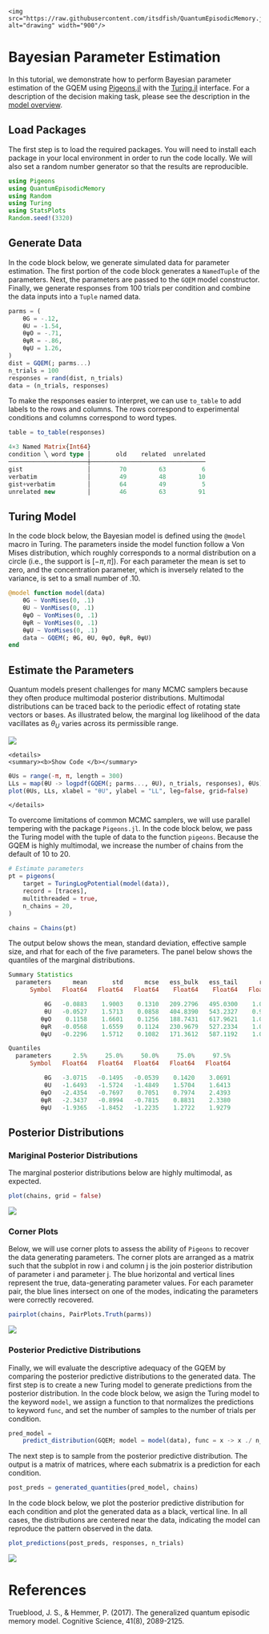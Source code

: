 ```@raw html
<img src="https://raw.githubusercontent.com/itsdfish/QuantumEpisodicMemory.jl/refs/heads/main/docs/logo/logo_readme.png" alt="drawing" width="900"/>
```

# Bayesian Parameter Estimation

In this tutorial, we demonstrate how to perform Bayesian parameter estimation of the GQEM using [Pigeons.jl](https://github.com/Julia-Tempering/Pigeons.jl) with the [Turing.jl](https://turinglang.org/) interface. 
For a description of the decision making task, please see the description in the [model overview](https://itsdfish.github.io/TrueAndErrorModels.jl/dev/overview/). 

## Load Packages

The first step is to load the required packages. You will need to install each package in your local
environment in order to run the code locally. We will also set a random number generator so that the results are reproducible.

```julia
using Pigeons
using QuantumEpisodicMemory
using Random
using Turing
using StatsPlots
Random.seed!(3320)
```

## Generate Data

In the code block below, we generate simulated data for parameter estimation. The first portion of the code block generates a `NamedTuple` of the parameters. Next, the parameters are passed to the `GQEM` model constructor. Finally, we generate responses from 100 trials per condition and combine the data inputs into a `Tuple` named data. 

```julia
parms = (
    θG = -.12,
    θU = -1.54,
    θψO = -.71,
    θψR = -.86,
    θψU = 1.26,
)
dist = GQEM(; parms...)
n_trials = 100
responses = rand(dist, n_trials)
data = (n_trials, responses)
```

To make the responses easier to interpret, we can use `to_table` to add labels to the rows and columns. The rows correspond to experimental conditions and columns correspond to word types.

```julia 
table = to_table(responses)
```

```julia
4×3 Named Matrix{Int64}
condition ╲ word type │       old    related  unrelated
──────────────────────┼────────────────────────────────
gist                  │        70         63          6
verbatim              │        49         48         10
gist+verbatim         │        64         49          5
unrelated new         │        46         63         91
```

## Turing Model

In the code block below, the Bayesian model is defined using the `@model` macro in Turing. The parameters inside the model function follow a Von Mises distribution, which roughly corresponds to a normal distribution on a circle (i.e., the support is $[-\pi, \pi]$). For each parameter the mean is set to zero, and the concentration parameter, which is inversely related to the variance, is set to a small number of $.10$.

```julia
@model function model(data)
    θG ~ VonMises(0, .1)
    θU ~ VonMises(0, .1)
    θψO ~ VonMises(0, .1)
    θψR ~ VonMises(0, .1)
    θψU ~ VonMises(0, .1)
    data ~ GQEM(; θG, θU, θψO, θψR, θψU)
end
```

## Estimate the Parameters

Quantum models present challenges for many MCMC samplers because they often produce multimodal posterior distributions. 
Multimodal distributions can be traced back to the periodic effect of rotating state vectors or bases. As illustrated below, the
marginal log likelihood of the data vacillates as $\theta_U$ varies across its permissible range. 

![](assets/LL_θU.png)
```@raw html
<details>
<summary><b>Show Code </b></summary>
```
```julia 
θUs = range(-π, π, length = 300)
LLs = map(θU -> logpdf(GQEM(; parms..., θU), n_trials, responses), θUs)
plot(θUs, LLs, xlabel = "θU", ylabel = "LL", leg=false, grid=false)
```
```@raw html
</details>
```
To overcome limitations of common MCMC samplers, we will use parallel tempering with the package `Pigeons.jl`.  In the code block below,
we pass the Turing model with the tuple of data to the function `pigeons`. Because the GQEM is highly multimodal, we increase the number of chains 
from the default of 10 to 20. 

```julia
# Estimate parameters
pt = pigeons(
    target = TuringLogPotential(model(data)), 
    record = [traces], 
    multithreaded = true, 
    n_chains = 20,
)
```
```julia
chains = Chains(pt)
```
The output below shows the mean, standard deviation, effective sample size, and rhat for each of the five parameters. The panel below shows the quantiles of the marginal distributions. 
```julia
Summary Statistics
  parameters      mean       std      mcse   ess_bulk   ess_tail      rhat   ess_per_sec 
      Symbol   Float64   Float64   Float64    Float64    Float64   Float64       Missing 

          θG   -0.0883    1.9003    0.1310   209.2796   495.0300    1.0026       missing
          θU   -0.0527    1.5713    0.0858   404.8390   543.2327    0.9994       missing
         θψO    0.1158    1.6601    0.1256   188.7431   617.9621    1.0053       missing
         θψR   -0.0568    1.6559    0.1124   230.9679   527.2334    1.0123       missing
         θψU   -0.2296    1.5712    0.1082   171.3612   587.1192    1.0227       missing

Quantiles
  parameters      2.5%     25.0%     50.0%     75.0%     97.5% 
      Symbol   Float64   Float64   Float64   Float64   Float64 

          θG   -3.0715   -0.1495   -0.0539    0.1420    3.0691
          θU   -1.6493   -1.5724   -1.4849    1.5704    1.6413
         θψO   -2.4354   -0.7697    0.7051    0.7974    2.4393
         θψR   -2.3437   -0.8994   -0.7815    0.8831    2.3380
         θψU   -1.9365   -1.8452   -1.2235    1.2722    1.9279
```

## Posterior Distributions

### Mariginal Posterior Distributions 

The marginal posterior distributions below are highly multimodal, as expected.

```julia
plot(chains, grid = false)
```
![](assets/posterior_distributions.png)

### Corner Plots 

Below, we will use corner plots to assess the ability of `Pigeons` to recover the data generating parameters. The corner plots are arranged as a matrix such that the subplot in row i and column j is the join posterior distribution of parameter i and parameter j. The blue horizontal and vertical lines represent the true, data-generating parameter values. For each parameter pair, the blue lines intersect on one of the modes, indicating the parameters were correctly recovered. 

```julia
pairplot(chains, PairPlots.Truth(parms))
```

![](assets/pairplots.png)

### Posterior Predictive Distributions 

Finally, we will evaluate the descriptive adequacy of the GQEM by comparing the posterior predictive distributions to the generated data. The first step is to create a new Turing model to generate predictions from the posterior distribution. In the code block below, we asign the Turing model to the keyword `model`, we assign a function to that normalizes the predictions to keyword `func`, and set the number of samples to the number of trials per condition.

```julia
pred_model =
    predict_distribution(GQEM; model = model(data), func = x -> x ./ n_trials, n_samples = n_trials)
```
The next step is to sample from the posterior predictive distribution. The output is a matrix of matrices, where each submatrix is a prediction for each condition. 

```julia 
post_preds = generated_quantities(pred_model, chains)
```
In the code block below, we plot the posterior predictive distribution for each condition and plot the generated data as a black, vertical line. In all cases, the distributions are centered near the data, indicating the model can reproduce the pattern observed in the data.
```julia
plot_predictions(post_preds, responses, n_trials)
```
![](assets/posterior_predictive_distribution.png)


# References

Trueblood, J. S., & Hemmer, P. (2017). The generalized quantum episodic memory model.
Cognitive Science, 41(8), 2089-2125.